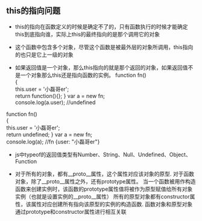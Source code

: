 ## this的指向问题
* this的指向在函数定义的时候是确定不了的，只有函数执行的时候才能确定this到底指向谁，实际上this的最终指向的是那个调用它的对象

* 这个函数中包含多个对象，尽管这个函数是被最外层的对象所调用，this指向的也只是它上一级的对象

* 如果返回值是一个对象，那么this指向的就是那个返回的对象，如果返回值不是一个对象那么this还是指向函数的实例。
function fn()  
{  
    this.user = '小磊哥er';  
    return function(){};
}
var a = new fn;  
console.log(a.user); //undefined

function fn()  
{  
    this.user = '小磊哥er';  
    return undefined;
}
var a = new fn;  
console.log(a); //fn {user: "小磊哥er"}

* js中typeof的返回值类型有Number、String、Null、Undefined、Object、Function

* 对于所有的对象，都有__proto__属性，这个属性对应该对象的原型.
对于函数对象，除了__proto__属性之外，还有prototype属性。
当一个函数被用作构造函数来创建实例时，该函数的prototype属性值将被作为原型赋值给所有对象实例（也就是设置实例的__proto__属性）
所有的原型对象都有constructor属性，该属性对应创建所有指向该原型的实例的构造函数.
函数对象和原型对象通过prototype和constructor属性进行相互关联